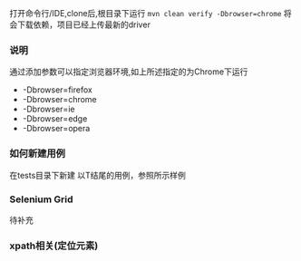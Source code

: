 
打开命令行/IDE,clone后,根目录下运行 `mvn clean verify -Dbrowser=chrome` 将会下载依赖，项目已经上传最新的driver


### 说明

通过添加参数可以指定浏览器环境,如上所述指定的为Chrome下运行

- -Dbrowser=firefox
- -Dbrowser=chrome
- -Dbrowser=ie
- -Dbrowser=edge
- -Dbrowser=opera


### 如何新建用例
在tests目录下新建 以T结尾的用例，参照所示样例

### Selenium Grid
待补充


### xpath相关(定位元素)

